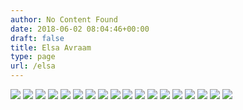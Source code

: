 ```yaml
---
author: No Content Found
date: 2018-06-02 08:04:46+00:00
draft: false
title: Elsa Avraam
type: page
url: /elsa
---
```


![](dual.jpg)
![](0%25.jpg)
![](le+vide.jpg)
![](mother1.jpg)
![](mr+president.jpg)
![](the+critic+poses.jpg)
![](the+dance.JPG)
![](tilldeathdouspart.jpeg)
![](to+parents.jpg)
![](eyesshut.jpg)
![](clinical.jpg)
![](scream.jpg)
![](trapped.jpg)
![](1.jpg)
![](window.jpg)
![](2.jpg)
![](3.jpg)
![](4.jpg)


